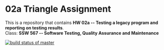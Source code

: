 # 02a Triangle Assignment
This is a repository that contains __HW 02a -- Testing a legacy program and reporting on testing results__.  
Class: __SSW 567 -- Software Testing, Quality Assurance and Maintenance__

[![build status of master](https://travis-ci.org/LauraAllObe/02aTriangle.svg?branch=master)](https://travis-ci.org/LauraAllObe/02aTriangle)

